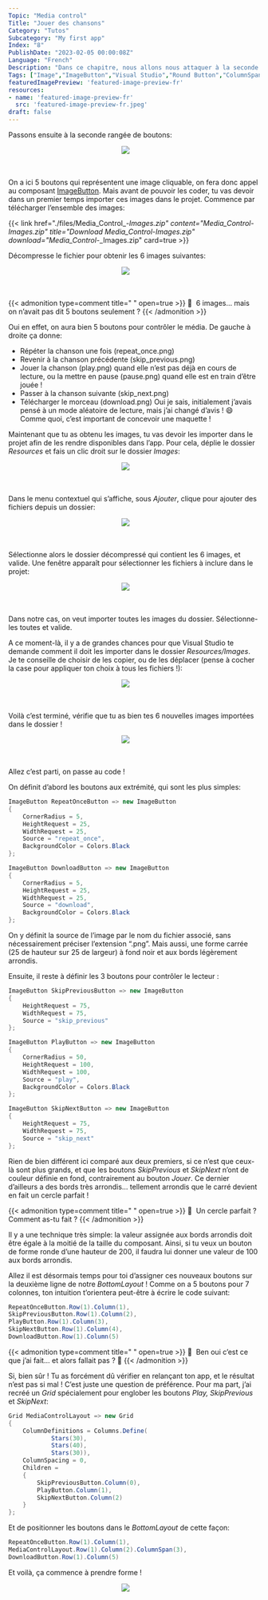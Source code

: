```yaml
---
Topic: "Media control"
Title: "Jouer des chansons"
Category: "Tutos"
Subcategory: "My first app"
Index: "8"
PublishDate: "2023-02-05 00:00:08Z"
Language: "French"
Description: "Dans ce chapitre, nous allons nous attaquer à la seconde rangée de boutons, et permettre à l’utilisateur de contrôler le média !"
Tags: ["Image","ImageButton","Visual Studio","Round Button","ColumnSpan"]
featuredImagePreview: 'featured-image-preview-fr'
resources:
- name: 'featured-image-preview-fr'
  src: 'featured-image-preview-fr.jpeg'
draft: false
---
```


<!--more-->

<style>
.img-sizes{min-height:50px;max-height:600px;min-width:50px;max-width:600px;height:auto;width:auto}
</style>
Passons ensuite à la seconde rangée de boutons:

<figure><p align="center"><img class="img-sizes" src="./images/3BA4EBED916B74ED7B3AD4B770FFAC23.png"></p></figure>

On a ici 5 boutons qui représentent une image cliquable, on fera donc appel au composant [ImageButton](https://learn.microsoft.com/en-us/dotnet/maui/user-interface/controls/imagebutton). Mais avant de pouvoir les coder, tu vas devoir dans un premier temps importer ces images dans le projet. Commence par télécharger l’ensemble des images:

{{< link href="./files/Media_Control_-_Images.zip" content="Media_Control_-_Images.zip" title="Download Media_Control_-_Images.zip" download="Media_Control_-_Images.zip" card=true >}}


Décompresse le fichier pour obtenir les 6 images suivantes:

<figure><p align="center"><img class="img-sizes" src="./images/2E090B2B8F1350B550776023FA314EB4.png"></p></figure>


{{< admonition type=comment title="‎ " open=true >}}
🐒‎ ‎ 6 images… mais on n’avait pas dit 5 boutons seulement ?
{{< /admonition >}}

Oui en effet, on aura bien 5 boutons pour contrôler le média. De gauche à droite ça donne:

* Répéter la chanson une fois (repeat_once.png)
* Revenir à la chanson précédente (skip_previous.png)
* Jouer la chanson (play.png) quand elle n’est pas déjà en cours de lecture, ou la mettre en pause (pause.png) quand elle est en train d’être jouée !
* Passer à la chanson suivante (skip_next.png)
* Télécharger le morceau (download.png)
Oui je sais, initialement j’avais pensé à un mode aléatoire de lecture, mais j’ai changé d’avis ! 😄 Comme quoi, c’est important de concevoir une maquette !

Maintenant que tu as obtenu les images, tu vas devoir les importer dans le projet afin de les rendre disponibles dans l’app. Pour cela, déplie le dossier *Resources* et fais un clic droit sur le dossier *Images*:

<figure><p align="center"><img class="img-sizes" src="./images/0F64B307F99690E87648DFC47C81F02C.png"></p></figure>

Dans le menu contextuel qui s’affiche, sous *Ajouter*, clique pour ajouter des fichiers depuis un dossier:

<figure><p align="center"><img class="img-sizes" src="./images/693BBF570360FA0FD6CD0CFA107F4BC3.png"></p></figure>

Sélectionne alors le dossier décompressé qui contient les 6 images, et valide. Une fenêtre apparaît pour sélectionner les fichiers à inclure dans le projet:

<figure><p align="center"><img class="img-sizes" src="./images/773A0DDCB14EF44FA3318865EF20521A.png"></p></figure>

Dans notre cas, on veut importer toutes les images du dossier. Sélectionne-les toutes et valide.

A ce moment-là, il y a de grandes chances pour que Visual Studio te demande comment il doit les importer dans le dossier *Resources/Images*. Je te conseille de choisir de les copier, ou de les déplacer (pense à cocher la case pour appliquer ton choix à tous les fichiers !):

<figure><p align="center"><img class="img-sizes" src="./images/C4976CEE27F3207173C4D5DB9147591B.png"></p></figure>

Voilà c’est terminé, vérifie que tu as bien tes 6 nouvelles images importées dans le dossier !

<figure><p align="center"><img class="img-sizes" src="./images/BE9B7B0BEE89CB13A55196568E193B1D.png"></p></figure>

Allez c’est parti, on passe au code !

On définit d’abord les boutons aux extrémité, qui sont les plus simples:

```csharp
ImageButton RepeatOnceButton => new ImageButton
{
    CornerRadius = 5,
    HeightRequest = 25,
    WidthRequest = 25,
    Source = "repeat_once",
    BackgroundColor = Colors.Black
};

ImageButton DownloadButton => new ImageButton
{
    CornerRadius = 5,
    HeightRequest = 25,
    WidthRequest = 25,
    Source = "download",
    BackgroundColor = Colors.Black
};
```


On y définit la source de l’image par le nom du fichier associé, sans nécessairement préciser l’extension “.png”. Mais aussi, une forme carrée (25 de hauteur sur 25 de largeur) à fond noir et aux bords légèrement arrondis.

Ensuite, il reste à définir les 3 boutons pour contrôler le lecteur :

```csharp
ImageButton SkipPreviousButton => new ImageButton
{
    HeightRequest = 75,
    WidthRequest = 75,
    Source = "skip_previous"
};

ImageButton PlayButton => new ImageButton
{
    CornerRadius = 50,
    HeightRequest = 100,
    WidthRequest = 100,
    Source = "play",
    BackgroundColor = Colors.Black
};

ImageButton SkipNextButton => new ImageButton
{
    HeightRequest = 75,
    WidthRequest = 75,
    Source = "skip_next"
};
```


Rien de bien différent ici comparé aux deux premiers, si ce n’est que ceux-là sont plus grands, et que les boutons *SkipPrevious* et *SkipNext* n’ont de couleur définie en fond, contrairement au bouton *Jouer*. Ce dernier d’ailleurs a des bords très arrondis… tellement arrondis que le carré devient en fait un cercle parfait !


{{< admonition type=comment title="‎ " open=true >}}
🐒‎ ‎ Un cercle parfait ? Comment as-tu fait ?
{{< /admonition >}}

Il y a une technique très simple: la valeur assignée aux bords arrondis doit être égale à la moitié de la taille du composant. Ainsi, si tu veux un bouton de forme ronde d’une hauteur de 200, il faudra lui donner une valeur de 100 aux bords arrondis.

Allez il est désormais temps pour toi d’assigner ces nouveaux boutons sur la deuxième ligne de notre *BottomLayout* ! Comme on a 5 boutons pour 7 colonnes, ton intuition t’orientera peut-être à écrire le code suivant:

```csharp
RepeatOnceButton.Row(1).Column(1),
SkipPreviousButton.Row(1).Column(2),
PlayButton.Row(1).Column(3),
SkipNextButton.Row(1).Column(4),
DownloadButton.Row(1).Column(5)
```



{{< admonition type=comment title="‎ " open=true >}}
🐒‎ ‎ Ben oui c’est ce que j’ai fait… et alors fallait pas ? 🙈
{{< /admonition >}}

Si, bien sûr ! Tu as forcément dû vérifier en relançant ton app, et le résultat n’est pas si mal ! C’est juste une question de préférence. Pour ma part, j’ai recréé un *Grid* spécialement pour englober les boutons *Play, SkipPrevious* et *SkipNext*:

```csharp
Grid MediaControlLayout => new Grid
{
    ColumnDefinitions = Columns.Define(
            Stars(30),
            Stars(40),
            Stars(30)),
    ColumnSpacing = 0,
    Children =
    {
        SkipPreviousButton.Column(0),
        PlayButton.Column(1),
        SkipNextButton.Column(2)
    }
};
```


Et de positionner les boutons dans le *BottomLayout* de cette façon:

```csharp
RepeatOnceButton.Row(1).Column(1),
MediaControlLayout.Row(1).Column(2).ColumnSpan(3),
DownloadButton.Row(1).Column(5)
```


Et voilà, ça commence à prendre forme !

<figure><p align="center"><img class="img-sizes" src="./images/5A57E2624C935EF62843C22CC4449E14.png"></p></figure>

